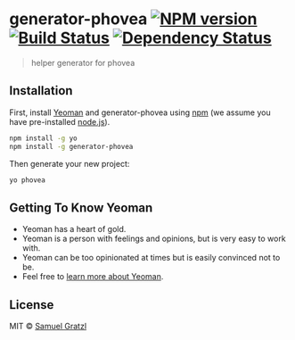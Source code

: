 # generator-phovea [![NPM version][npm-image]][npm-url] [![Build Status][travis-image]][travis-url] [![Dependency Status][daviddm-image]][daviddm-url]
> helper generator for phovea

## Installation

First, install [Yeoman](http://yeoman.io) and generator-phovea using [npm](https://www.npmjs.com/) (we assume you have pre-installed [node.js](https://nodejs.org/)).

```bash
npm install -g yo
npm install -g generator-phovea
```

Then generate your new project:

```bash
yo phovea
```

## Getting To Know Yeoman

 * Yeoman has a heart of gold.
 * Yeoman is a person with feelings and opinions, but is very easy to work with.
 * Yeoman can be too opinionated at times but is easily convinced not to be.
 * Feel free to [learn more about Yeoman](http://yeoman.io/).

## License

MIT © [Samuel Gratzl]()


[npm-image]: https://badge.fury.io/js/generator-phovea.svg
[npm-url]: https://npmjs.org/package/generator-phovea
[travis-image]: https://travis-ci.org/sgratzl/generator-phovea.svg?branch=master
[travis-url]: https://travis-ci.org/sgratzl/generator-phovea
[daviddm-image]: https://david-dm.org/sgratzl/generator-phovea.svg?theme=shields.io
[daviddm-url]: https://david-dm.org/sgratzl/generator-phovea
